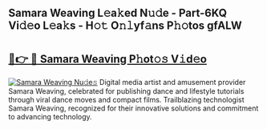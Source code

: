 ## Samara Weaving L𝚎a𝚔ed N𝚞𝚍e - Part-6KQ Vi𝚍𝚎o L𝚎a𝚔s - H𝚘𝚝 O𝚗𝚕yf𝚊ns P𝚑𝚘tos gfALW

# <h2><a href="http://kfap5b.oniu.top/?m=Samara+Weaving">🔗👉 🔴 Samara Weaving P𝚑ot𝚘𝚜 V𝚒d𝚎o</a></h2>

[![Samara Weaving Nu𝚍e𝚜](https://i.imgur.com/0qMVB7G.gif)](http://kfap5b.oniu.top/?m=Samara+Weaving)
Digital media artist and amusement provider Samara Weaving, celebrated for publishing dance and lifestyle tutorials through viral dance moves and compact films. Trailblazing technologist Samara Weaving, recognized for their innovative solutions and commitment to advancing technology.  
